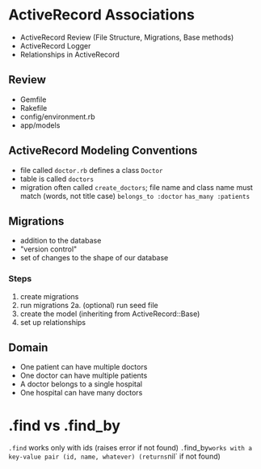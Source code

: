 # ActiveRecord Associations

- ActiveRecord Review (File Structure, Migrations, Base methods)
- ActiveRecord Logger
- Relationships in ActiveRecord

## Review

- Gemfile
- Rakefile
- config/environment.rb
- app/models

## ActiveRecord Modeling Conventions
- file called `doctor.rb` defines a class `Doctor`
- table is called `doctors`
- migration often called `create_doctors`; file name and class name must match (words, not title case)
`belongs_to :doctor`
`has_many :patients`


## Migrations
- addition to the database
- "version control"
- set of changes to the shape of our database

### Steps
1. create migrations
2. run migrations
2a. (optional) run seed file
3. create the model (inheriting from ActiveRecord::Base)
4. set up relationships

## Domain

- One patient can have multiple doctors
- One doctor can have multiple patients
- A doctor belongs to a single hospital
- One hospital can have many doctors

# .find vs .find_by
`.find` works only with ids (raises error if not found)
`.`find_by` works with a key-value pair (id, name, whatever) (returns `nil` if not found)
